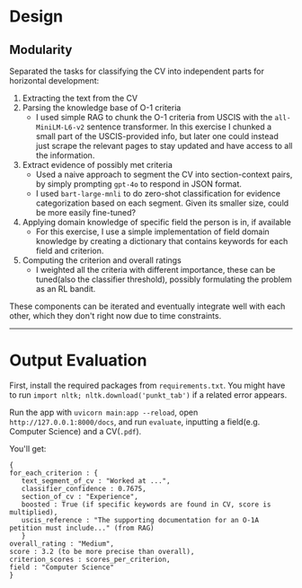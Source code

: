 # Design

## Modularity
Separated the tasks for classifying the CV into independent parts for horizontal development:
1. Extracting the text from the CV
2. Parsing the knowledge base of O-1 criteria
    * I used simple RAG to chunk the O-1 criteria from USCIS with the `all-MiniLM-L6-v2` sentence transformer. In this exercise I chunked a small part of the USCIS-provided info, but later one could instead just scrape the relevant pages to stay updated and have access to all the information.
3. Extract evidence of possibly met criteria
    * Used a naive approach to segment the CV into section-context pairs, by simply prompting `gpt-4o` to respond in JSON format.
    * I used `bart-large-mnli` to do zero-shot classification for evidence categorization based on each segment. Given its smaller size, could be more easily fine-tuned? 
4. Applying domain knowledge of specific field the person is in, if available
    * For this exercise, I use a simple implementation of field domain knowledge by creating a dictionary that contains keywords for each field and criterion.
5. Computing the criterion and overall ratings
    * I weighted all the criteria with different importance, these can be tuned(also the classifier threshold), possibly formulating the problem as an RL bandit.

These components can be iterated and eventually integrate well with each other, which they don't right now due to time constraints.

---

# Output Evaluation

First, install the required packages from `requirements.txt`. You might have to run `import nltk; nltk.download('punkt_tab')` 
if a related error appears. 

Run the app with `uvicorn main:app --reload`, open `http://127.0.0.1:8000/docs`, and run `evaluate`, inputting a field(e.g. Computer Science) 
and a CV(`.pdf`). 

You'll get:
```
{
for_each_criterion : {
   text_segment_of_cv : "Worked at ...",
   classifier_confidence : 0.7675, 
   section_of_cv : "Experience",
   boosted : True (if specific keywords are found in CV, score is multiplied), 
   uscis_reference : "The supporting documentation for an O-1A petition must include..." (from RAG)
   }
overall_rating : "Medium",
score : 3.2 (to be more precise than overall), 
criterion_scores : scores_per_criterion, 
field : "Computer Science"
}
```